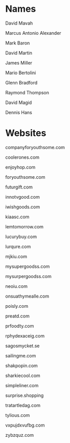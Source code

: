 <h1> Names </h1>
David Mavah

Marcus Antonio Alexander

Mark Baron

David Martin

James Miller

Mario Bertolini

Glenn Bradford

Raymond Thompson

David Magid

Dennis Hans


<h1> Websites </h1>

companyforyouthsome.com

coolerones.com

enjoyhop.com

foryouthsome.com

futurgift.com

innotvgood.com

iwishgoods.com

kiaasc.com

lemtomorrow.com

lucurybuy.com

lurqure.com

mjkiu.com

mysupergoodss.com

mysurpergoodss.com

neoiu.com

onsuathymealle.com

poisly.com

preatd.com

prfoodty.com

rphydexaceig.com

sagosmycket.se

sailingme.com

shakpopin.com

sharkiecool.com

simpleliner.com

surprise.shopping

tratartledag.com

tylious.com

vxpujdxvufbg.com

zybzquz.com
